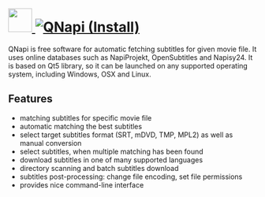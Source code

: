 # [<img src="https://cdn.rawgit.com/AdmiringWorm/chocolatey-packages/90ab7556eb3b37bdd33afd55f9241708e5982093/icons/qnapi.png" height="48" width="48" /> ![QNapi (Install)](https://img.shields.io/chocolatey/v/qnapi.install.svg?label=QNapi%20(Install)&style=for-the-badge)](https://chocolatey.org/packages/qnapi.install)

QNapi is free software for automatic fetching subtitles for given movie file. It uses online databases such as NapiProjekt, OpenSubtitles and Napisy24. It is based on Qt5 library, so it can be launched on any supported operating system, including Windows, OSX and Linux.

## Features

- matching subtitles for specific movie file
- automatic matching the best subtitles
- select target subtitles format (SRT, mDVD, TMP, MPL2) as well as manual conversion
- select subtitles, when multiple matching has been found
- download subtitles in one of many supported languages
- directory scanning and batch subtitles download
- subtitles post-processing: change file encoding, set file permissions
- provides nice command-line interface
